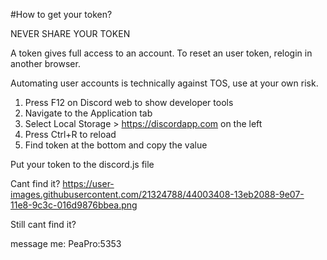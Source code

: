 #How to get your token? 

NEVER SHARE YOUR TOKEN

A token gives full access to an account.
To reset an user token, relogin in another browser.

Automating user accounts is technically against TOS, use at your own risk.

1. Press F12 on Discord web to show developer tools
2. Navigate to the Application tab
3. Select Local Storage > https://discordapp.com on the left
4. Press Ctrl+R to reload
5. Find token at the bottom and copy the value


Put your token to the discord.js file

Cant find it? 
https://user-images.githubusercontent.com/21324788/44003408-13eb2088-9e07-11e8-9c3c-016d9876bbea.png

Still cant find it? 

message me: PeaPro:5353
